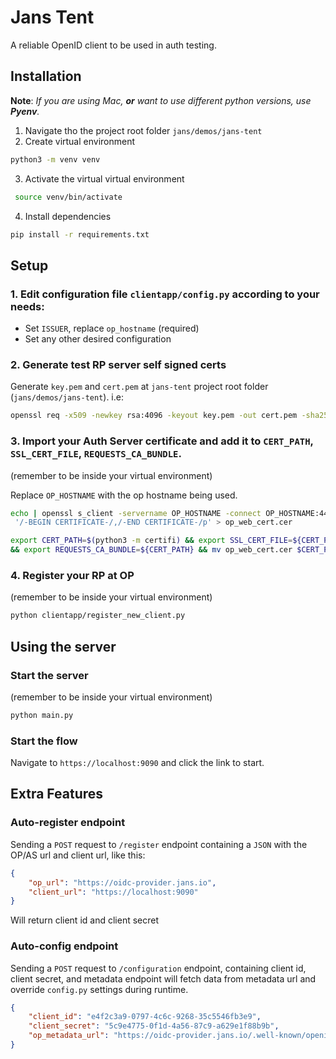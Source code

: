 # Jans Tent

A reliable OpenID client to be used in auth testing.

## Installation

**Note**: *If you are using Mac, **or** want to use different python versions, use **Pyenv**.*

1. Navigate tho the project root folder `jans/demos/jans-tent`
2. Create virtual environment
  ```bash
  python3 -m venv venv
  ```
3. Activate the virtual virtual environment
  ```bash
   source venv/bin/activate 
  ```
4. Install dependencies
  ```bash
  pip install -r requirements.txt
  ```

## Setup

### 1. Edit configuration file `clientapp/config.py` according to your needs:
  * Set `ISSUER`, replace `op_hostname` (required)
  * Set any other desired configuration

### 2. Generate test RP server self signed certs

Generate `key.pem` and `cert.pem` at `jans-tent` project root folder (`jans/demos/jans-tent`). i.e: 
```bash
openssl req -x509 -newkey rsa:4096 -keyout key.pem -out cert.pem -sha256 -days 365 -nodes
```

### 3. Import your Auth Server certificate and add it to `CERT_PATH`, `SSL_CERT_FILE`, `REQUESTS_CA_BUNDLE`.

(remember to be inside your virtual environment)

Replace `OP_HOSTNAME` with the op hostname being used.
```bash
echo | openssl s_client -servername OP_HOSTNAME -connect OP_HOSTNAME:443 | sed -ne \
 '/-BEGIN CERTIFICATE-/,/-END CERTIFICATE-/p' > op_web_cert.cer
```

```bash
export CERT_PATH=$(python3 -m certifi) && export SSL_CERT_FILE=${CERT_PATH} \
&& export REQUESTS_CA_BUNDLE=${CERT_PATH} && mv op_web_cert.cer $CERT_PATH

```

### 4. Register your RP at OP

(remember to be inside your virtual environment)
```bash
python clientapp/register_new_client.py
```

## Using the server

### Start the server

(remember to be inside your virtual environment)
```bash
python main.py
```

### Start the flow

Navigate to `https://localhost:9090` and click the link to start.


## Extra Features

### Auto-register endpoint

Sending a `POST` request to `/register` endpoint containing a `JSON` with the OP/AS url and client url, like this:

```json
{
    "op_url": "https://oidc-provider.jans.io",
    "client_url": "https://localhost:9090"
}
```

Will return client id and client secret

### Auto-config endpoint

Sending a `POST` request to `/configuration` endpoint, containing client id, client secret, and metadata endpoint will fetch data from metadata url and override `config.py` settings during runtime.

```json
{
    "client_id": "e4f2c3a9-0797-4c6c-9268-35c5546fb3e9",
    "client_secret": "5c9e4775-0f1d-4a56-87c9-a629e1f88b9b",
    "op_metadata_url": "https://oidc-provider.jans.io/.well-known/openid-configuration"
}
```
